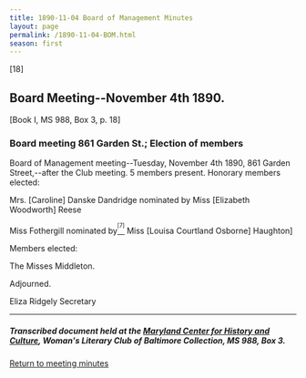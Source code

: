 ```yaml
---
title: 1890-11-04 Board of Management Minutes
layout: page
permalink: /1890-11-04-BOM.html
season: first
---
```


<style>
    #maincontent{
        font-size:1.4em;
    }
</style>
[18]

## Board Meeting--November 4th 1890.
[Book I, MS 988, Box 3, p. 18]

### Board meeting 861 Garden St.; Election of members

Board of Management meeting--Tuesday, November 4th 1890, 861 Garden Street,--after the Club meeting. 5 members present. Honorary members elected:

Mrs. [Caroline] Danske Dandridge nominated by Miss [Elizabeth Woodworth] Reese

Miss Fothergill nominated by[<sup><sup>[7]</sup></sup>](#_ftn7) Miss [Louisa Courtland Osborne] Haughton]

Members elected:

The Misses Middleton.

Adjourned.

Eliza Ridgely
Secretary

<hr>

##### Transcribed document held at the [Maryland Center for History and Culture](http://mdhs.org/), Woman's Literary Club of Baltimore Collection, MS 988, Box 3. 

[Return to meeting minutes](https://wlcb.github.io/archive/search/index.html?q=%2Bseason%3Afirst)